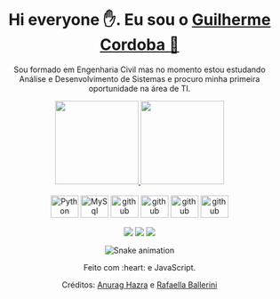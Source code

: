 <div>
  
  <h1 align="center">
    Hi everyone ✋. Eu sou o 
    <a href="https://www.linkedin.com/in/guilherme-cordoba-07665193/">Guilherme Cordoba 🙂</a>
  </h1>
  
  <p align="center">
    Sou formado em Engenharia Civil mas no momento estou estudando  Análise e Desenvolvimento de Sistemas e procuro minha primeira oportunidade na área de TI.
    <a href="https://www.youtube.com/channel/UCViaNBT0SIeiVnZSEEtIfjw?sub_confirmation=1" target="_blank">
       
  </p>
  
  
</div>

<div align="center">
  <a href="https://github.com/duribeiro">
    <img height="150em" src="https://github-readme-stats.vercel.app/api?username=GuiCordoba&count_private=true&include_all_commits=true&show_icons=true&theme=dracula&hide_border=false&show_owner=true"/>
    <img height="150em" src="https://github-readme-stats.vercel.app/api/top-langs/?username=GuiCordoba&theme=dracula&hide_border=false&&layout=compact"/>
  </a>
</div>

<div align="center" valign="top"><br>
  <img align="center" alt="Python" height="40" width="50" src="https://cdn.jsdelivr.net/gh/devicons/devicon/icons/python/python-original.svg">
  <img align="center" alt="MySql" height="40" width="50" src="https://cdn.jsdelivr.net/gh/devicons/devicon/icons/mysql/mysql-original-wordmark.svg">
  <img align="center" alt="github" height="40" width="50" src="https://cdn.jsdelivr.net/gh/devicons/devicon/icons/github/github-original.svg">
  <img align="center" alt="github" height="40" width="50" src="https://cdn.jsdelivr.net/gh/devicons/devicon/icons/csharp/csharp-original.svg">
  <img align="center" alt="github" height="40" width="50" src="https://cdn.jsdelivr.net/gh/devicons/devicon/icons/postgresql/postgresql-original.svg">
  <img align="center" alt="github" height="40" width="50" src="https://cdn.jsdelivr.net/gh/devicons/devicon/icons/java/java-original-wordmark.svg">



 

</div><br>

<div align="center">
  <a href="https://www.instagram.com/guicordoba/" target="_blank"><img src="https://img.shields.io/badge/-Instagram-%23E4405F?style=for-the-badge&logo=instagram&logoColor=white" target="_blank"></a>
  <a href="https://www.linkedin.com/in/guilherme-cordoba-07665193/" target="_blank"><img src="https://img.shields.io/badge/-LinkedIn-%230077B5?style=for-the-badge&logo=linkedin&logoColor=white" target="_blank"></a> 
  <a href="mailto:guimcordoba@hotmail.com"><img src="https://img.shields.io/badge/-Gmail-%23333?style=for-the-badge&logo=gmail&logoColor=white" target="_blank"></a>
</div>

<div align="center">

  ![Snake animation](https://github.com/danielbped/danielbped/blob/output/github-contribution-grid-snake.svg)
  
</div>

<div align="center">
  <p>Feito com :heart: e JavaScript.</p>
  <p>Créditos: <a href="https://github.com/anuraghazra/github-readme-stats">Anurag Hazra</a> e <a href="https://github.com/rafaballerini">Rafaella Ballerini</a></p>
</div>
